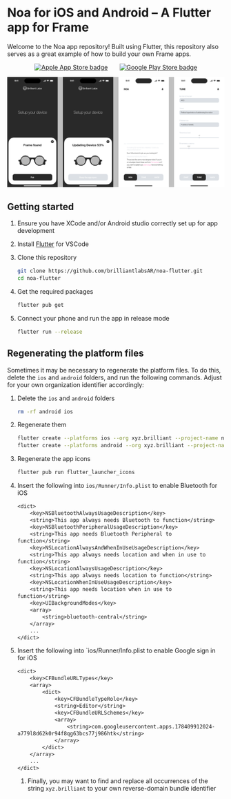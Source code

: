 # Noa for iOS and Android – A Flutter app for Frame

Welcome to the Noa app repository! Built using Flutter, this repository also serves as a great example of how to build your own Frame apps.

<p style="text-align: center;"><a href="https://apps.apple.com/az/app/argpt/id6450499355"><img src="https://upload.wikimedia.org/wikipedia/commons/3/3c/Download_on_the_App_Store_Badge.svg" alt="Apple App Store badge" width="125"/></a>&nbsp;&nbsp;&nbsp;&nbsp;&nbsp;&nbsp;&nbsp;<a href="https://play.google.com/store/apps/details?id=xyz.brilliant.argpt"><img src="https://upload.wikimedia.org/wikipedia/commons/7/78/Google_Play_Store_badge_EN.svg" alt="Google Play Store badge" width="125"/></a></p>

![Noa screenshots](/docs/screenshots.png)

## Getting started

1. Ensure you have XCode and/or Android studio correctly set up for app development

1. Install [Flutter](https://docs.flutter.dev/get-started/install) for VSCode

1. Clone this repository

    ```sh
    git clone https://github.com/brilliantlabsAR/noa-flutter.git
    cd noa-flutter
    ```

1. Get the required packages

    ```sh
    flutter pub get
    ```

1. Connect your phone and run the app in release mode

    ```sh
    flutter run --release
    ```

## Regenerating the platform files

Sometimes it may be necessary to regenerate the platform files. To do this, delete the `ios` and `android` folders, and run the following commands. Adjust for your own organization identifier accordingly:

1. Delete the `ios` and `android` folders

    ```sh
    rm -rf android ios
    ```

1. Regenerate them

    ```sh
    flutter create --platforms ios --org xyz.brilliant --project-name noa .
    flutter create --platforms android --org xyz.brilliant --project-name noa .
    ```

1. Regenerate the app icons

    ```sh
    flutter pub run flutter_launcher_icons
    ```
    
1. Insert the following into `ios/Runner/Info.plist` to enable Bluetooth for iOS

    ```plist
    <dict>
        <key>NSBluetoothAlwaysUsageDescription</key>
        <string>This app always needs Bluetooth to function</string>
        <key>NSBluetoothPeripheralUsageDescription</key>
        <string>This app needs Bluetooth Peripheral to function</string>
        <key>NSLocationAlwaysAndWhenInUseUsageDescription</key>
        <string>This app always needs location and when in use to function</string>
        <key>NSLocationAlwaysUsageDescription</key>
        <string>This app always needs location to function</string>
        <key>NSLocationWhenInUseUsageDescription</key>
        <string>This app needs location when in use to function</string>
        <key>UIBackgroundModes</key>
        <array>
            <string>bluetooth-central</string>
        </array>
        ...
    </dict>
    ```

1. Insert the following into `ios/Runner/Info.plist to enable Google sign in for iOS

    ```plist
    <dict>
        <key>CFBundleURLTypes</key>
        <array>
            <dict>
                <key>CFBundleTypeRole</key>
                <string>Editor</string>
                <key>CFBundleURLSchemes</key>
                <array>
                    <string>com.googleusercontent.apps.178409912024-a779l8d62k0r94f8qg63bcs77j986htk</string>
                </array>
            </dict>
        </array>
        ...
    </dict>
    ```

    1. Finally, you may want to find and replace all occurrences of the string `xyz.brilliant` to your own reverse-domain bundle identifier